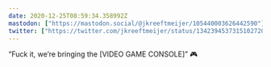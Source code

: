 ```yaml
---
date: 2020-12-25T08:59:34.358992Z
mastodon: ["https://mastodon.social/@jkreeftmeijer/105440003626442590"]
twitter: ["https://twitter.com/jkreeftmeijer/status/1342394537315102720"]
---
```

“Fuck it, we’re bringing the [VIDEO GAME CONSOLE]” 🎮
